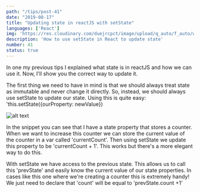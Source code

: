```yaml
---
path: "/tips/post-41"
date: "2019-08-17"
title: "Updating state in reactJS with setState"
languages: ['React']
img: 'https://res.cloudinary.com/duejrcpct/image/upload/q_auto/f_auto/w_1000/v1586812777/tips/41-1_sclkv9.png'
description: 'How to use setState in React to update state'
number: 41
status: true
---
```


In one my previous tips I explained what state is in reactJS and how we can use it. Now, I'll show you the correct way to update it.

The first thing we need to have in mind is that we should always treat state as immutable and never change it directly. So, instead, we should always use setState to update our state.
Using this is quite easy: 'this.setState({ourProperty: newValue})

![alt text](https://res.cloudinary.com/duejrcpct/image/upload/q_auto/f_auto/w_1000/v1586812776/tips/41-2_bjeilt.png "Updating state in React")

In the snippet you can see that I have a state property that stores a counter. When we want to increase this counter we can store the current value of the counter in a var called 'currentCount'. Then using setState we update this property to be 'currentCount + 1'. This works but there's a more elegant way to do this.

With setState we have access to the previous state. This allows us to call this 'prevState' and easily know the current value of our state properties. In cases like this one where we're creating a counter this is extremely handy! We just need to declare that 'count' will be equal to 'prevState.count +1'
